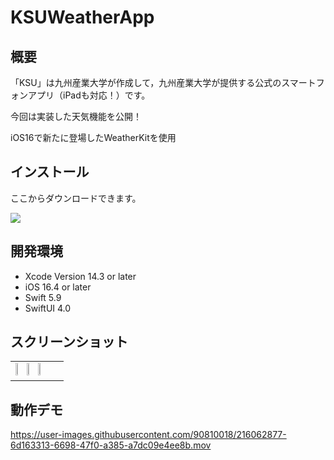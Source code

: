 # KSUWeatherApp


## 概要

「KSU」は九州産業大学が作成して，九州産業大学が提供する公式のスマートフォンアプリ（iPadも対応！）です。

今回は実装した天気機能を公開！

iOS16で新たに登場したWeatherKitを使用
## インストール

ここからダウンロードできます。


<a href="https://apps.apple.com/jp/app/ksu-%E4%B9%9D%E5%B7%9E%E7%94%A3%E6%A5%AD%E5%A4%A7%E5%AD%A6/id702774515">
  <img src="https://user-images.githubusercontent.com/90810018/216058554-685a7204-08db-409a-bbb0-0616ea43a2e6.svg">
</a>


## 開発環境

- Xcode Version 14.3 or later
- iOS 16.4 or later 
- Swift 5.9
- SwiftUI 4.0


## スクリーンショット
<table>
  <tr>
    <td>
      <img src="https://user-images.githubusercontent.com/90810018/216064168-3debe7ec-41c1-440a-a1d1-d63fb5f26183.PNG" width="20%">
      <img src="https://user-images.githubusercontent.com/90810018/216064177-30601e20-d609-4982-a83c-349dc48bf286.PNG" width="20%">
      <img src="https://user-images.githubusercontent.com/90810018/216064179-47bcfdfb-78aa-469d-829c-4b40b1cd1428.PNG" width="20%">
    </td>
  </tr>
</table>


## 動作デモ

https://user-images.githubusercontent.com/90810018/216062877-6d163313-6698-47f0-a385-a7dc09e4ee8b.mov

